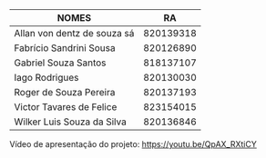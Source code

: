 |NOMES 														|RA
|---------------------------------|---------|
|Allan von dentz de souza sá      |820139318|
|Fabrício Sandrini Sousa          |820126890|
|Gabriel Souza Santos             |818137107|
|Iago Rodrigues                   |820130030|
|Roger de Souza Pereira           |820137193|
|Victor Tavares de Felice         |823154015|
|Wilker Luis Souza da Silva       |820136846|

Vídeo de apresentação do projeto: https://youtu.be/QpAX_RXtiCY
